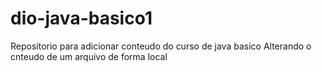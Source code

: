 # dio-java-basico1
Repositorio para adicionar conteudo do curso de java basico
Alterando o cnteudo de um arquivo de forma local